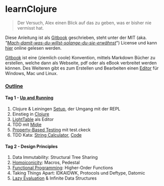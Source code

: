 learnClojure
============

> Der Versuch, Alex einen Blick auf das zu geben, was er bisher nie vermisst hat.

Diese Anleitung ist als [Gitbook](http://www.gitbook.io/) geschrieben, steht unter der MIT (aka. *"[Mach-damit-was-du-willst-solange-du-sie-erwähnst](https://tldrlegal.com/license/mit-license)*") License und kann [hier](http://szoerner.github.io/learnClojure) online gelesen werden.

[Gitbook](http://www.gitbook.io/) ist eine (ziemlich coole) Konvention, mittels Markdown Bücher zu erstellen, welche dann als Webseite, pdf oder als eBook verbreitet werden können. Des Weiteren gibt es zum Erstellen und Bearbeiten einen [Editor](https://github.com/GitbookIO/editor/releases) für Windows, Mac und Linux.

### [Outline](SUMMARY.md)

#### Tag 1 - [Up and Running](chapters/Up_and_Running.md)

1. Clojure & Leiningen [Setup](chapters/Setup.md), der Umgang mit der REPL
2. Einstieg in [Clojure](chapters/Clojure.md)
3. [LightTable](chapters/LightTable.md) als Editor
5. TDD mit [Midje](chapters/Midje.md)
6. [Property-Based Testing](chapters/Property-Based_Testing.md) mit test.ckeck
7. TDD Kata: [String Calculator](http://osherove.com/tdd-kata-1/), [Code](https://github.com/nchapon/string-calculator)

#### Tag 2 - Design Principles

1. Data Immutability: Structural Tree Sharing
2. [Homoiconicity](chapters/Homoiconicity.md): Macros, Pedestal
3. [Functional Programming](Functional_Programming.md): Higher-Order Functions
4. Taking Things Apart: IDKAIDWK, Protocols und Deftype, Datomic
5. [Lazy Evaluation](Lazy_Evaluation.md) & Infinite Data Structures
